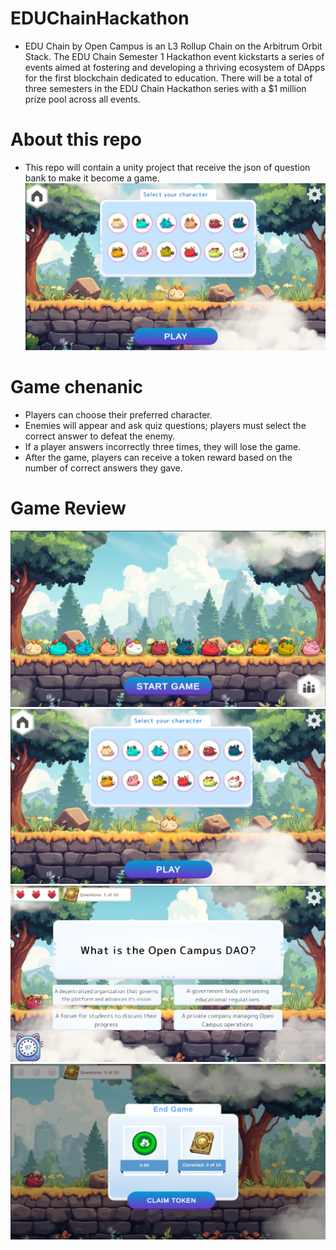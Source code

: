 # EDUChainHackathon
- EDU Chain by Open Campus is an L3 Rollup Chain on the Arbitrum Orbit Stack. The EDU Chain Semester 1 Hackathon event kickstarts a series of events aimed at fostering and developing a thriving ecosystem of DApps for the first blockchain dedicated to education. There will be a total of three semesters in the EDU Chain Hackathon series with a $1 million prize pool across all events.
# About this repo
- This repo will contain a unity project that receive the json of question bank to make it become a game.
![alt text](https://github.com/thientm27/EDUChainHackathon/blob/main/Pictures/2.png?raw=true)
# Game chenanic
- Players can choose their preferred character.
- Enemies will appear and ask quiz questions; players must select the correct answer to defeat the enemy.
- If a player answers incorrectly three times, they will lose the game.
- After the game, players can receive a token reward based on the number of correct answers they gave.
# Game Review
![alt text](https://github.com/thientm27/EDUChainHackathon/blob/main/Pictures/1.png?raw=true)
![alt text](https://github.com/thientm27/EDUChainHackathon/blob/main/Pictures/2.png?raw=true)
![alt text](https://github.com/thientm27/EDUChainHackathon/blob/main/Pictures/3.png?raw=true)
![alt text](https://github.com/thientm27/EDUChainHackathon/blob/main/Pictures/4.png?raw=true)
 
